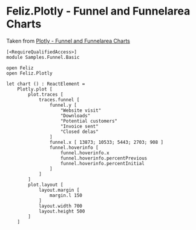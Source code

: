 # Feliz.Plotly - Funnel and Funnelarea Charts

Taken from [Plotly - Funnel and Funnelarea Charts](https://plot.ly/javascript/funnel-charts/)

```fsharp:plotly-chart-funnel-basic
[<RequireQualifiedAccess>]
module Samples.Funnel.Basic

open Feliz
open Feliz.Plotly

let chart () : ReactElement =
    Plotly.plot [
        plot.traces [
            traces.funnel [
                funnel.y [
                    "Website visit"
                    "Downloads"
                    "Potential customers"
                    "Invoice sent"
                    "Closed delas"
                ]
                funnel.x [ 13873; 10533; 5443; 2703; 908 ]
                funnel.hoverinfo [
                    funnel.hoverinfo.x
                    funnel.hoverinfo.percentPrevious
                    funnel.hoverinfo.percentInitial
                ]
            ]
        ]
        plot.layout [
            layout.margin [
                margin.l 150
            ]
            layout.width 700
            layout.height 500
        ]
    ]

```
